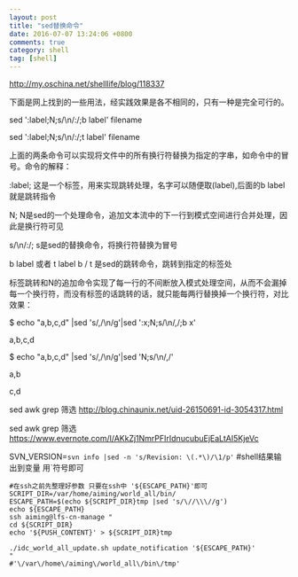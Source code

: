 ```yaml
---
layout: post
title: "sed替换命令"
date: 2016-07-07 13:24:06 +0800
comments: true
category: shell
tag: [shell]
---
```


<a herf="http://my.oschina.net/shelllife/blog/118337"> http://my.oschina.net/shelllife/blog/118337</a>

下面是网上找到的一些用法，经实践效果是各不相同的，只有一种是完全可行的。

sed ':label;N;s/\n/:/;b label' filename

sed ':label;N;s/\n/:/;t label' filename

上面的两条命令可以实现将文件中的所有换行符替换为指定的字串，如命令中的冒号。命令的解释：

:label;  这是一个标签，用来实现跳转处理，名字可以随便取(label),后面的b label就是跳转指令

N;  N是sed的一个处理命令，追加文本流中的下一行到模式空间进行合并处理，因此是换行符可见

s/\n/:/;   s是sed的替换命令，将换行符替换为冒号

b label  或者 t label    b / t 是sed的跳转命令，跳转到指定的标签处

标签跳转和N的追加命令实现了每一行的不间断放入模式处理空间，从而不会漏掉每一个换行符，而没有标签的话跳转的话，就只能每两行替换掉一个换行符，对比效果：

$  echo "a,b,c,d" |sed 's/,/\n/g'|sed ':x;N;s/\n/,/;b x'

a,b,c,d

$  echo "a,b,c,d" |sed 's/,/\n/g'|sed 'N;s/\n/,/'

a,b

c,d


<a herf="http://blog.chinaunix.net/uid-26150691-id-3054317.html">sed awk grep 筛选  http://blog.chinaunix.net/uid-26150691-id-3054317.html</a>

<a herf="https://www.evernote.com/l/AKkZj1NmrPFIrIdnucubuEjEaLtAI5KjeVc"> sed awk grep 筛选 https://www.evernote.com/l/AKkZj1NmrPFIrIdnucubuEjEaLtAI5KjeVc</a>


SVN_VERSION=`svn info |sed -n 's/Revision: \(.*\)/\1/p'` #shell结果输出到变量 用`符号即可



	#在ssh之前先整理好参数 只要在ssh中 '${ESCAPE_PATH}'即可
	SCRIPT_DIR=/var/home/aiming/world_all/bin/
	ESCAPE_PATH=$(echo ${SCRIPT_DIR}tmp |sed 's/\//\\\//g')
	echo ${ESCAPE_PATH}
	ssh aiming@lfs-cn-manage "
	cd ${SCRIPT_DIR}
	echo '${PUSH_CONTENT}' > ${SCRIPT_DIR}tmp

	./idc_world_all_update.sh update_notification '${ESCAPE_PATH}' 
	"
	#'\/var\/home\/aiming\/world_all\/bin\/tmp'

